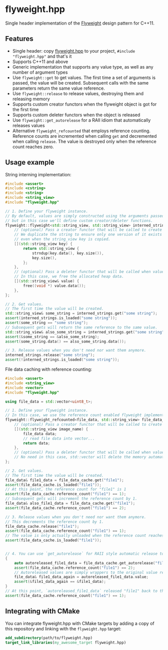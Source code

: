 # flyweight.hpp
Single header implementation of the [Flyweight](https://en.wikipedia.org/wiki/Flyweight_pattern) design pattern for C++11.


## Features
- Single header: copy [flyweight.hpp](flyweight.hpp) to your project, `#include "flyweight.hpp"` and that's it
- Supports C++11 and above
- Generic implementation that supports any value type, as well as any number of argument types
- Use `flyweight::get` to get values.
  The first time a set of arguments is passed, the value will be created.
  Subsequent calls with the same parameters return the same value reference.
- Use `flyweight::release` to release values, destroying them and releasing memory
- Supports custom creator functors when the flyweight object is got for the first time
- Supports custom deleter functors when the object is released
- Use `flyweight::get_autorelease` for a RAII idiom that automatically releases values
- Alternative `flyweight_refcounted` that employs reference counting.
  Reference counts are incremented when calling `get` and decremented when calling `release`.
  The value is destroyed only when the reference count reaches zero.


## Usage example
String interning implementation:
```cpp
#include <assert>
#include <cstring>
#include <string>
#include <string_view>
#include "flyweight.hpp"

// 1. Define your flyweight instance.
// By default, values are simply constructed using the arguments passed to `get`,
// but in this case we'll define custom creator/deleter functions.
flyweight::flyweight<std::string_view, std::string_view> interned_strings {
    // (optional) Pass a creator functor that will be called to create values.
    // We duplicate the string to ensure only one version of it exists and is stable,
    // even when the string_view key is copied.
    [](std::string_view key) {
        return std::string_view {
            strndup(key.data(), key.size()),
            key.size(),
        };
    },
    // (optional) Pass a deleter functor that will be called when values are released.
    // In this case, we free the allocated heap data.
    [](std::string_view& value) {
        free((void *) value.data());
    },
};

// 2. Get values.
// The first time the value will be created.
std::string_view& some_string = interned_strings.get("some string");
assert(interned_strings.is_loaded("some string"));
assert(some_string == "some string");
// Subsequent gets will return the same reference to the same value.
std::string_view& also_some_string = interned_strings.get("some string");
assert(&some_string == &also_some_string);
assert(some_string.data() == also_some_string.data());

// 3. Release values when you don't need nor want them anymore.
interned_strings.release("some string");
assert(!interned_strings.is_loaded("some string"));
```

File data caching with reference counting:
```cpp
#include <assert>
#include <string_view>
#include <vector>
#include "flyweight.hpp"

using file_data = std::vector<uint8_t>;

// 1. Define your flyweight instance.
// In this case, we use the reference count enabled flyweight implementation.
flyweight::flyweight_refcounted<file_data, std::string_view> file_data_cache {
    // (optional) Pass a creator functor that will be called to create values.
    [](std::string_view image_name) {
        file_data data;
        // read file data into vector...
        return data;
    },
    // (optional) Pass a deleter functor that will be called when values are released.
    // No need in this case, std::vector will delete the memory automatically when released.
};

// 2. Get values.
// The first time the value will be created.
file_data& file1_data = file_data_cache.get("file1");
assert(file_data_cache.is_loaded("file1"));
// At this point, the reference count for "file1" is 1
assert(file_data_cache.reference_count("file1") == 1);
// Subsequent gets will increment the reference count by 1.
file_data& also_file1_data = file_data_cache.get("file1");
assert(file_data_cache.reference_count("file1") == 2);

// 3. Release values when you don't need nor want them anymore.
// This decrements the reference count by 1.
file_data_cache.release("file1");
assert(file_data_cache.reference_count("file1") == 1);
// The value is only actually unloaded when the reference count reaches zero.
assert(file_data_cache.is_loaded("file1"));


// 4. You can use `get_autorelease` for RAII style automatic release to the flyweight.
{
    auto autoreleased_file1_data = file_data_cache.get_autorelease("file1");
    assert(file_data_cache.reference_count("file1") == 2);
    // Autoreleased values are simply wrappers to the original value reference.
    file_data& file1_data_again = autoreleased_file1_data.value;
    assert(&file1_data_again == &file1_data);
}
// At this point, `autoreleased_file1_data` released "file1" back to the flyweight.
assert(file_data_cache.reference_count("file1") == 1);
```


## Integrating with CMake
You can integrate flyweight.hpp with CMake targets by adding a copy of this repository and linking with the `flyweight.hpp` target:
```cmake
add_subdirectory(path/to/flyweight.hpp)
target_link_libraries(my_awesome_target flyweight.hpp)
```
